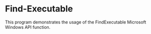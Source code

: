 # Find-Executable
This program demonstrates the usage of the FindExecutable Microsoft Windows API function.
